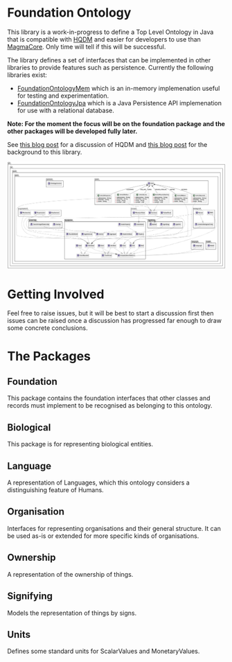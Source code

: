 # Foundation Ontology

This library is a work-in-progress to define a Top Level Ontology in Java that is compatible with [HQDM](https://github.com/hqdmTop/hqdmFramework) and easier for developers to use than [MagmaCore](https://github.com/gchq/MagmaCore). Only time will tell if this will be successful.

The library defines a set of interfaces that can be implemented in other libraries to provide features such as persistence. Currently the following libraries exist:
- [FoundationOntologyMem](https://github.com/twalmsley/FoundationOntologyMem) which is an in-memory implemenation useful for testing and experimentation.
- [FoundationOntologyJpa](https://github.com/twalmsley/FoundationOntologyJPA) which is a Java Persistence API implemenation for use with a relational database.

**Note: For the moment the focus will be on the foundation package and the other packages will be developed fully later.**

See [this blog post](https://twalmsley.github.io/blog1/blog1.html) for a discussion of HQDM and [this blog post](https://twalmsley.github.io/blog2/blog2.html) for the background to this library.

![UML Diagram](./diagrams/uml.png)

# Getting Involved

Feel free to raise issues, but it will be best to start a discussion first then issues can be raised once a discussion has progressed far enough to draw some concrete conclusions.

# The Packages

## Foundation

This package contains the foundation interfaces that other classes and records must implement to be recognised as belonging to this ontology.

## Biological

This package is for representing biological entities.

## Language

A representation of Languages, which this ontology considers a distinguishing feature of Humans.

## Organisation

Interfaces for representing organisations and their general structure. It can be used as-is or extended for more specific kinds of organisations.

## Ownership

A representation of the ownership of things.

## Signifying

Models the representation of things by signs.

## Units

Defines some standard units for ScalarValues and MonetaryValues.
